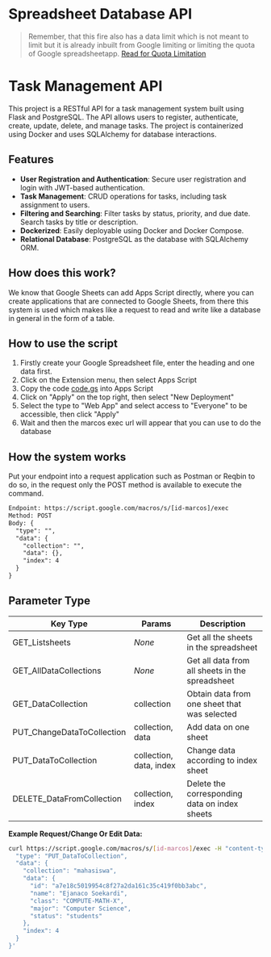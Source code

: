 # Spreadsheet Database API

> Remember, that this fire also has a data limit which is not meant to limit but it is already inbuilt from Google limiting or limiting the quota of Google spreadsheetapp. [Read for Quota Limitation](https://developers.google.com/apps-script/guides/services/quotas?hl=id)

# Task Management API

This project is a RESTful API for a task management system built using Flask and PostgreSQL. The API allows users to register, authenticate, create, update, delete, and manage tasks. The project is containerized using Docker and uses SQLAlchemy for database interactions.

## Features

- **User Registration and Authentication**: Secure user registration and login with JWT-based authentication.
- **Task Management**: CRUD operations for tasks, including task assignment to users.
- **Filtering and Searching**: Filter tasks by status, priority, and due date. Search tasks by title or description.
- **Dockerized**: Easily deployable using Docker and Docker Compose.
- **Relational Database**: PostgreSQL as the database with SQLAlchemy ORM.


## How does this work?

We know that Google Sheets can add Apps Script directly, where you can create applications that are connected to Google Sheets, from there this system is used which makes like a request to read and write like a database in general in the form of a table.

## How to use the script

1. Firstly create your Google Spreadsheet file, enter the heading and one data first.
2. Click on the Extension menu, then select Apps Script
3. Copy the code [code.gs](./code.gs) into Apps Script
4. Click on "Apply" on the top right, then select "New Deployment"
5. Select the type to "Web App" and select access to "Everyone" to be accessible, then click "Apply"
6. Wait and then the marcos exec url will appear that you can use to do the database

## How the system works

Put your endpoint into a request application such as Postman or Reqbin to do so, in the request only the POST method is available to execute the command.

```txt
Endpoint: https://script.google.com/macros/s/[id-marcos]/exec
Method: POST
Body: {
  "type": "",
  "data": {
    "collection": "",
    "data": {},
    "index": 4
  }
}
```

## Parameter Type

| Key Type | Params | Description |
|----|----|----|
| GET_Listsheets | _None_ | Get all the sheets in the spreadsheet |
| GET_AllDataCollections | _None_ | Get all data from all sheets in the spreadsheet |
| GET_DataCollection | collection | Obtain data from one sheet that was selected |
| PUT_ChangeDataToCollection | collection, data | Add data on one sheet |
| PUT_DataToCollection |  collection, data, index | Change data according to index sheet |
| DELETE_DataFromCollection | collection, index | Delete the corresponding data on index sheets |

**Example Request/Change Or Edit Data:**

```bash
curl https://script.google.com/macros/s/[id-marcos]/exec -H "content-type: application/json" -d '{
  "type": "PUT_DataToCollection",
  "data": {
    "collection": "mahasiswa",
    "data": {
      "id": "a7e18c5019954c8f27a2da161c35c419f0bb3abc",
      "name": "Ejanaco Soekardi",
      "class": "COMPUTE-MATH-X",
      "major": "Computer Science",
      "status": "students"
    },
    "index": 4
  }
}'
```

